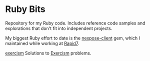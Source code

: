 Ruby Bits
=========

Repository for my Ruby code. Includes reference code samples and explorations that don't fit into independent projects.

My biggest Ruby effort to date is the [nexpose-client](https://github.com/rapid7/nexpose-client) gem, which I maintained while working at [Rapid7](https://www.rapid7.com/).

[exercism](exercism) Solutions to
[Exercism](http://exercism.io/languages/ruby/about) problems.

